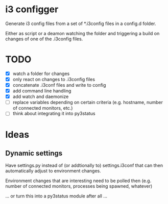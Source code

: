 # i3 configger

Generate i3 config files from a set of *.i3config files in a config.d folder.

Either as script or a deamon watching the folder and triggering a build on changes of one of the .i3config files.

# TODO

* [X] watch a folder for changes
* [X] only react on changes to .i3config files
* [X] concatenate .i3conf files and write to config
* [X] add command line handling
* [X] add watch and daemonize
* [ ] replace variables depending on certain criteria (e.g. hostname, number of connected monitors, etc.)
* [ ] think about integrating it into py3status

# Ideas

## Dynamic settings

Have settings.py instead of (or addtionally to) settings.i3conf that can then automatically adjust to environment changes.

Environment changes that are interesting need to be polled then (e.g. number of connected monitors, processes being spawned, whatever)

... or turn this into a py3status module after all ...
